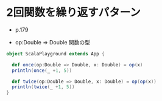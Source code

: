 # 2回関数を繰り返すパターン
- p.179

- op:Double => Double 関数の型
```scala
object ScalaPlayground extends App {

  def once(op:Double => Double, x: Double) = op(x)
  println(once(_ +1, 5))

  def twice(op:Double => Double, x: Double) = op(op(x))
  println(twice(_ +1, 5))
}
```
